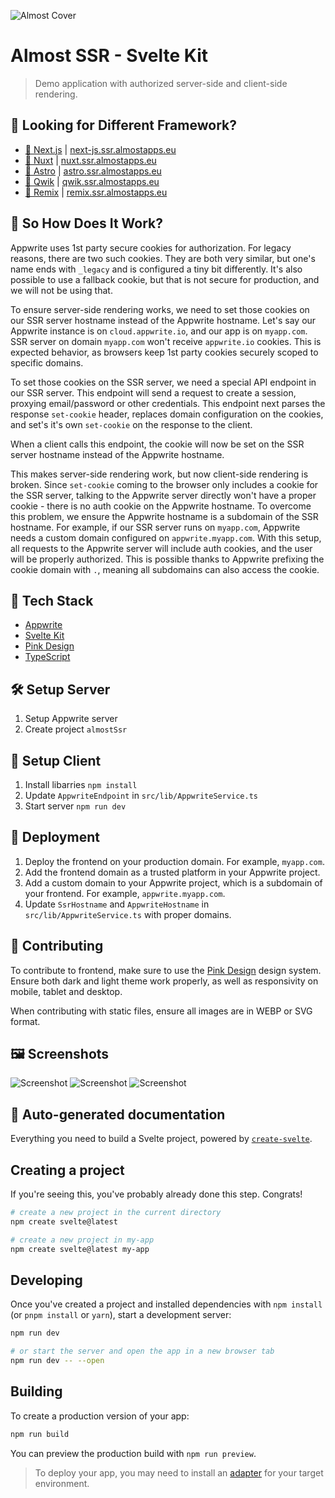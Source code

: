 ![Almost Cover](static/cover.png)

# Almost SSR - Svelte Kit

> Demo application with authorized server-side and client-side rendering.

## 👀 Looking for Different Framework?

- [🔦 Next.js](https://github.com/Meldiron/appwrite-ssr-next-js) | [next-js.ssr.almostapps.eu](https://next-js.ssr.almostapps.eu/)
- [🔦 Nuxt](https://github.com/Meldiron/appwrite-ssr-nuxt) | [nuxt.ssr.almostapps.eu](https://nuxt.ssr.almostapps.eu/)
- [🔦 Astro](https://github.com/Meldiron/appwrite-ssr-astro) | [astro.ssr.almostapps.eu](https://astro.ssr.almostapps.eu/)
- [🔦 Qwik](https://github.com/Meldiron/appwrite-ssr-qwik) | [qwik.ssr.almostapps.eu](https://qwik.ssr.almostapps.eu/)
- [🔦 Remix](https://github.com/Meldiron/appwrite-ssr-remix) | [remix.ssr.almostapps.eu](https://remix.ssr.almostapps.eu/)

## 💭 So How Does It Work?

Appwrite uses 1st party secure cookies for authorization. For legacy reasons, there are two such cookies. They are both very similar, but one's name ends with `_legacy` and is configured a tiny bit differently. It's also possible to use a fallback cookie, but that is not secure for production, and we will not be using that.

To ensure server-side rendering works, we need to set those cookies on our SSR server hostname instead of the Appwrite hostname. Let's say our Appwrite instance is on `cloud.appwrite.io`, and our app is on `myapp.com`. SSR server on domain `myapp.com` won't receive `appwrite.io` cookies. This is expected behavior, as browsers keep 1st party cookies securely scoped to specific domains.

To set those cookies on the SSR server, we need a special API endpoint in our SSR server. This endpoint will send a request to create a session, proxying email/password or other credentials. This endpoint next parses the response `set-cookie` header, replaces domain configuration on the cookies, and set's it's own `set-cookie` on the response to the client.

When a client calls this endpoint, the cookie will now be set on the SSR server hostname instead of the Appwrite hostname.

This makes server-side rendering work, but now client-side rendering is broken. Since `set-cookie` coming to the browser only includes a cookie for the SSR server, talking to the Appwrite server directly won't have a proper cookie - there is no auth cookie on the Appwrite hostname. To overcome this problem, we ensure the Appwrite hostname is a subdomain of the SSR hostname. For example, if our SSR server runs on `myapp.com`, Appwrite needs a custom domain configured on `appwrite.myapp.com`. With this setup, all requests to the Appwrite server will include auth cookies, and the user will be properly authorized. This is possible thanks to Appwrite prefixing the cookie domain with `.`, meaning all subdomains can also access the cookie.

## 🧰 Tech Stack

- [Appwrite](https://appwrite.io/)
- [Svelte Kit](https://kit.svelte.dev/)
- [Pink Design](https://pink.appwrite.io/)
- [TypeScript](https://www.typescriptlang.org/)

## 🛠️ Setup Server

1. Setup Appwrite server
2. Create project `almostSsr`

## 👀 Setup Client

1. Install libarries `npm install`
2. Update `AppwriteEndpoint` in `src/lib/AppwriteService.ts`
3. Start server `npm run dev`

## 🚀 Deployment

1. Deploy the frontend on your production domain. For example, `myapp.com`.
2. Add the frontend domain as a trusted platform in your Appwrite project.
3. Add a custom domain to your Appwrite project, which is a subdomain of your frontend. For example, `appwrite.myapp.com`.
4. Update `SsrHostname` and `AppwriteHostname` in `src/lib/AppwriteService.ts` with proper domains.

## 🤝 Contributing

To contribute to frontend, make sure to use the [Pink Design](https://pink.appwrite.io/) design system. Ensure both dark and light theme work properly, as well as responsivity on mobile, tablet and desktop.

When contributing with static files, ensure all images are in WEBP or SVG format.

## 🖼️ Screenshots

![Screenshot](docs/screenshot1.png)
![Screenshot](docs/screenshot2.png)
![Screenshot](docs/screenshot3.png)

## 🤖 Auto-generated documentation

Everything you need to build a Svelte project, powered by [`create-svelte`](https://github.com/sveltejs/kit/tree/master/packages/create-svelte).

## Creating a project

If you're seeing this, you've probably already done this step. Congrats!

```bash
# create a new project in the current directory
npm create svelte@latest

# create a new project in my-app
npm create svelte@latest my-app
```

## Developing

Once you've created a project and installed dependencies with `npm install` (or `pnpm install` or `yarn`), start a development server:

```bash
npm run dev

# or start the server and open the app in a new browser tab
npm run dev -- --open
```

## Building

To create a production version of your app:

```bash
npm run build
```

You can preview the production build with `npm run preview`.

> To deploy your app, you may need to install an [adapter](https://kit.svelte.dev/docs/adapters) for your target environment.
